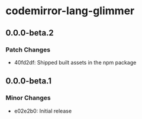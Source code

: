# codemirror-lang-glimmer

## 0.0.0-beta.2

### Patch Changes

- 40fd2df: Shipped built assets in the npm package

## 0.0.0-beta.1

### Minor Changes

- e02e2b0: Initial release
